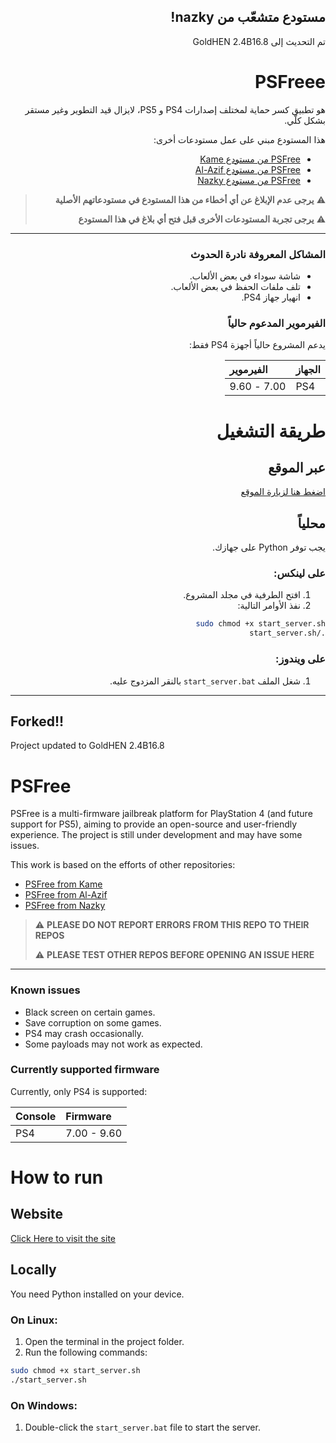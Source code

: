 <div dir="rtl">

##  مستودع متشعّب من nazky!
تم التحديث إلى GoldHEN 2.4B16.8


# PSFreee
هو تطبيق كسر حماية لمختلف إصدارات PS4 و PS5، لايزال قيد التطوير وغير مستقر بشكل كلّي.


هذا المستودع مبني على عمل مستودعات أخرى:
- [PSFree من مستودع Kame](https://github.com/kmeps4/PSFree)
- [PSFree من مستودع Al-Azif](https://github.com/Al-Azif/psfree-lapse)
- [PSFree من مستودع Nazky](https://github.com/Nazky/PSFree)


> ⚠️ **يرجى عدم الإبلاغ عن أي أخطاء من هذا المستودع في مستودعاتهم الأصلية**
> 
> ⚠️ **يرجى تجربة المستودعات الأخرى قبل فتح أي بلاغ في هذا المستودع**


---


### المشاكل المعروفة نادرة الحدوث
- شاشة سوداء في بعض الألعاب.
- تلف ملفات الحفظ في بعض الألعاب.
- انهيار جهاز PS4.

### الفيرموير المدعوم حالياً

يدعم المشروع حالياً أجهزة PS4 فقط:

| الجهاز | الفيرموير |
|:------ |:----------|
| PS4    | 7.00 - 9.60 |

# طريقة التشغيل

## عبر الموقع
[اضغط هنا لزيارة الموقع](https://nooorix.github.io/psfreee/)

## محلياً

يجب توفر Python على جهازك.

### على لينكس:
1. افتح الطرفية في مجلد المشروع.
2. نفذ الأوامر التالية:
```bash
sudo chmod +x start_server.sh
./start_server.sh
```

### على ويندوز:
1. شغل الملف `start_server.bat` بالنقر المزدوج عليه.

</div>

---

<div dir="ltr">

## Forked!!
Project updated to GoldHEN 2.4B16.8

# PSFree
PSFree is a multi-firmware jailbreak platform for PlayStation 4 (and future support for PS5), aiming to provide an open-source and user-friendly experience. The project is still under development and may have some issues.

This work is based on the efforts of other repositories:
- [PSFree from Kame](https://github.com/kmeps4/PSFree)
- [PSFree from Al-Azif](https://github.com/Al-Azif/psfree-lapse)
- [PSFree from Nazky](https://github.com/Nazky/PSFree)

> ⚠️ **PLEASE DO NOT REPORT ERRORS FROM THIS REPO TO THEIR REPOS**
> 
> ⚠️ **PLEASE TEST OTHER REPOS BEFORE OPENING AN ISSUE HERE**

---

### Known issues

- Black screen on certain games.
- Save corruption on some games.
- PS4 may crash occasionally.
- Some payloads may not work as expected.

### Currently supported firmware

Currently, only PS4 is supported:

| Console | Firmware |
|:------ |:----------|
| PS4    | 7.00 - 9.60 |

# How to run

## Website
[Click Here to visit the site](https://nooorix.github.io/psfreee/)

## Locally

You need Python installed on your device.

### On Linux:
1. Open the terminal in the project folder.
2. Run the following commands:
```bash
sudo chmod +x start_server.sh
./start_server.sh
```

### On Windows:
1. Double-click the `start_server.bat` file to start the server.

</div>
